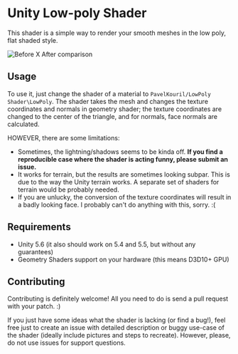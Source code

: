 # Unity Low-poly Shader

This shader is a simple way to render your smooth meshes in the low poly, flat shaded style.

![Before X After comparison](http://i.imgur.com/8blLN5t.png)

## Usage

To use it, just change the shader of a material to `PavelKouril/LowPoly Shader\LowPoly`. The shader takes the mesh and changes the texture coordinates and normals in geometry shader; the texture coordinates are changed to the center of the triangle, and for normals, face normals are calculated.

HOWEVER, there are some limitations:

- Sometimes, the lightning/shadows seems to be kinda off. **If you find a reproducible case where the shader is acting funny, please submit an issue.**
- It works for terrain, but the results are sometimes looking subpar. This is due to the way the Unity terrain works. A separate set of shaders for terrain would be probably needed.
- If you are unlucky, the conversion of the texture coordinates will result in a badly looking face. I probably can't do anything with this, sorry. :(

## Requirements

- Unity 5.6 (it also should work on 5.4 and 5.5, but without any guarantees)
- Geometry Shaders support on your hardware (this means D3D10+ GPU)

## Contributing

Contributing is definitely welcome! All you need to do is send a pull request with your patch. :)

If you just have some ideas what the shader is lacking (or find a bug!), feel free just to create an issue with detailed description or buggy use-case of the shader (ideally include pictures and steps to recreate). However, please, do not use issues for support questions.
